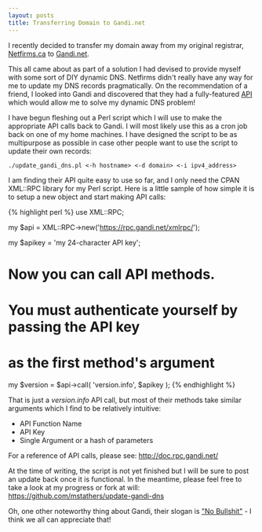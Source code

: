 ```yaml
---
layout: posts
title: Transferring Domain to Gandi.net
---
```


I recently decided to transfer my domain away from my original registrar, <a href="http://netfirms.ca" target="_blank">Netfirms.ca</a> to <a href="http://www.gandi.net" target="_blank">Gandi.net</a>.

This all came about as part of a solution I had devised to provide myself with some sort of DIY dynamic DNS. Netfirms didn't really have any way for me to update my DNS records pragmatically. On the recommendation of a friend, I looked into Gandi and discovered that they had a fully-featured <a href="http://doc.rpc.gandi.net/" target="_blank">API</a> which would allow me to solve my dynamic DNS problem!

I have begun fleshing out a Perl script which I will use to make the appropriate API calls back to Gandi. I will most likely use this as a cron job back on one of my home machines. I have designed the script to be as multipurpose as possible in case other people want to use the script to update their own records:

    ./update_gandi_dns.pl <-h hostname> <-d domain> <-i ipv4_address>

I am finding their API quite easy to use so far, and I only need the CPAN XML::RPC library for my Perl script. Here is a little sample of how simple it is to setup a new object and start making API calls:

{% highlight perl %}
use XML::RPC;

my $api = XML::RPC->new('https://rpc.gandi.net/xmlrpc/');

my $apikey = 'my 24-character API key';

# Now you can call API methods.
# You must authenticate yourself by passing the API key
# as the first method's argument
my $version = $api->call( 'version.info', $apikey );
{% endhighlight %}

That is just a *version.info* API call, but most of their methods take similar arguments which I find to be relatively intuitive:

- API Function Name
- API Key
- Single Argument or a hash of parameters

For a reference of API calls, please see: <a href="http://doc.rpc.gandi.net/" target="_blank">http://doc.rpc.gandi.net/</a>

At the time of writing, the script is not yet finished but I will be sure to post an update back once it is functional. In the meantime, please feel free to take a look at my progress or fork at will: <a href="https://github.com/mstathers/update-gandi-dns" target="_blank">https://github.com/mstathers/update-gandi-dns</a>

Oh, one other noteworthy thing about Gandi, their slogan is <a href="http://www.gandi.net/no-bullshit" target="_blank">"No Bullshit"</a> - I think we all can appreciate that!
